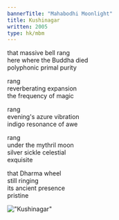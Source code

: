 ```yaml
---
bannerTitle: "Mahabodhi Moonlight" 
title: Kushinagar
written: 2005
type: hk/mbm
---
```


that massive bell rang  
here where the Buddha died  
polyphonic primal purity  


rang  
reverberating expansion  
the frequency of magic


rang  
evening's azure vibration  
indigo resonance of awe


rang  
under the mythril moon  
silver sickle celestial  
exquisite


that Dharma wheel  
still ringing  
its ancient presence  
pristine

!["Kushinagar"](/images/pilg1/kushinagar.jpg "Kushinagar")
